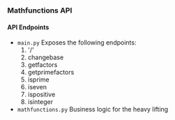 ### Mathfunctions API

#### API Endpoints
- `main.py` Exposes the following endpoints:
    1. '/'
    2. changebase
    3. getfactors
    4. getprimefactors
    5. isprime
    6. iseven
    7. ispositive
    8. isinteger
- `mathfunctions.py` Business logic for the heavy lifting



